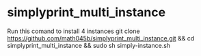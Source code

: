 # simplyprint_multi_instance
Run this comand to install 4 instances
git clone https://github.com/math045b/simplyprint_multi_instance.git && cd simplyprint_multi_instance && sudo sh simply-instance.sh